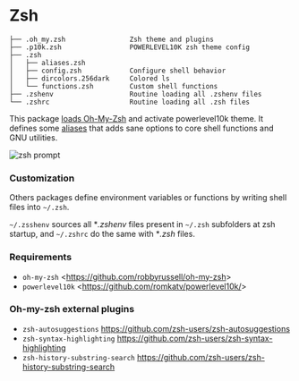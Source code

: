 # Zsh

    ├── .oh_my.zsh                Zsh theme and plugins
    ├── .p10k.zsh	              POWERLEVEL10K zsh theme config
    ├── .zsh
    │   ├── aliases.zsh
    │   ├── config.zsh            Configure shell behavior
    │   ├── dircolors.256dark     Colored ls
    │   └── functions.zsh         Custom shell functions
    ├── .zshenv                   Routine loading all .zshenv files
    └── .zshrc                    Routine loading all .zsh files

This package [loads Oh-My-Zsh](https://github.com/Kraymer/F-dotfiles/blob/master/zsh/.oh_my.zsh) and activate powerlevel10k theme.
It defines some [aliases](https://github.com/Kraymer/F-dotfiles/blob/master/zsh/.zsh/aliases.zsh) that adds sane options to core shell functions and GNU utilities.

![zsh prompt](https://raw.githubusercontent.com/Kraymer/bulkdata/master/F-dotfiles/zshprompt.png)

### Customization

Others packages define environment variables or functions by writing shell files into `~/.zsh`.

`~/.zsshenv` sources all **.zshenv* files present in `~/.zsh` subfolders at zsh startup, and `~/.zshrc` do the same with **.zsh* files.

### Requirements

- `oh-my-zsh` <<https://github.com/robbyrussell/oh-my-zsh>>
- `powerlevel10k` <<https://github.com/romkatv/powerlevel10k/>>

### Oh-my-zsh external plugins

- `zsh-autosuggestions` https://github.com/zsh-users/zsh-autosuggestions
- `zsh-syntax-highlighting` https://github.com/zsh-users/zsh-syntax-highlighting
- `zsh-history-substring-search` https://github.com/zsh-users/zsh-history-substring-search
